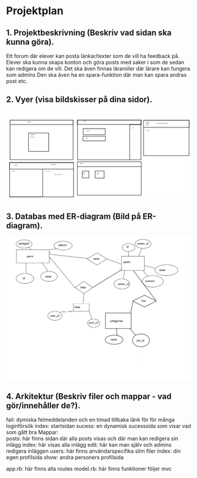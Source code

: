 # Projektplan

## 1. Projektbeskrivning (Beskriv vad sidan ska kunna göra).
Ett forum där elever kan posta länkar/texter som de vill ha feedback på.
Elever ska kunna skapa konton och göra posts med saker i som de sedan kan redigera om de vill. 
Det ska även finnas läraroller där lärare kan fungera som admins
Den ska även ha en spara-funktion där man kan spara andras post etc.
## 2. Vyer (visa bildskisser på dina sidor).
![vyer](misc/Skiss.png)
## 3. Databas med ER-diagram (Bild på ER-diagram).
![er](misc/ER-diagram.png)
## 4. Arkitektur (Beskriv filer och mappar - vad gör/innehåller de?).
fail: dymiska felmeddelanden och en timad tillbaka länk för för många loginförsök
index: startsidan
sucess: en dynamisk sucesssida som visar vad som gått bra
Mappar:  
    posts: här finns sidan där alla posts visas och där man kan redigera sin inlägg
        index: här visas alla inlägg
        edit: här kan man själv och admins redigera inläggen
    users: här finns användarspecifika slim filer
        index: din egen profilsida
        show: andra personers profilsida
    
app.rb: här finns alla routes
model.rb: här finns funktioner
följer mvc

